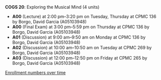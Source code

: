 **COGS 20**: Exploring the Musical Mind (4 units)

- **A00** (Lecture) at 2:00 pm–3:20 pm on Tuesday, Thursday at CPMC 136 by Borgo, David Garcia (A05103948)
- **A00** (Final Exam) at 3:00 pm–5:59 pm on Thursday at CPMC 136 by Borgo, David Garcia (A05103948)
- **A01** (Discussion) at 9:00 am–9:50 am on Monday at CPMC 136 by Borgo, David Garcia (A05103948)
- **A02** (Discussion) at 10:00 am–10:50 am on Tuesday at CPMC 269 by Borgo, David Garcia (A05103948)
- **A03** (Discussion) at 12:00 pm–12:50 pm on Friday at CPMC 265 by Borgo, David Garcia (A05103948)

[Enrollment numbers over time](./COGS20.tsv)
